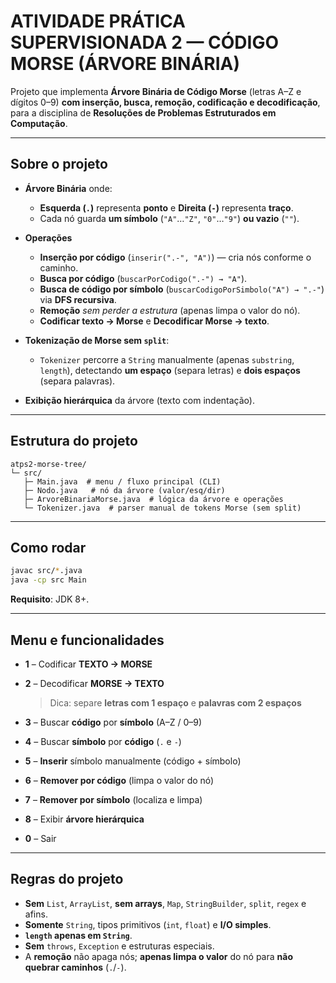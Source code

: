 # ATIVIDADE PRÁTICA SUPERVISIONADA 2 — CÓDIGO MORSE (ÁRVORE BINÁRIA)

Projeto que implementa **Árvore Binária de Código Morse** (letras A–Z e dígitos 0–9) **com inserção, busca, remoção, codificação e decodificação**, para a disciplina de **Resoluções de Problemas Estruturados em Computação**.

---

## Sobre o projeto

- **Árvore Binária** onde:
  - **Esquerda (`.`)** representa **ponto** e **Direita (`-`)** representa **traço**.
  - Cada nó guarda **um símbolo** (`"A"`…`"Z"`, `"0"`…`"9"`) **ou vazio** (`""`).

- **Operações**
  - **Inserção por código** (`inserir(".-", "A")`) — cria nós conforme o caminho.
  - **Busca por código** (`buscarPorCodigo(".-") → "A"`).
  - **Busca de código por símbolo** (`buscarCodigoPorSimbolo("A") → ".-"`) via **DFS recursiva**.
  - **Remoção** _sem perder a estrutura_ (apenas limpa o valor do nó).
  - **Codificar texto → Morse** e **Decodificar Morse → texto**.

- **Tokenização de Morse sem `split`**:
  - `Tokenizer` percorre a `String` manualmente (apenas `substring`, `length`), detectando **um espaço** (separa letras) e **dois espaços** (separa palavras).

- **Exibição hierárquica** da árvore (texto com indentação).

---

## Estrutura do projeto

```
atps2-morse-tree/
└─ src/
   ├─ Main.java  # menu / fluxo principal (CLI)
   ├─ Nodo.java   # nó da árvore (valor/esq/dir)
   ├─ ArvoreBinariaMorse.java  # lógica da árvore e operações
   └─ Tokenizer.java  # parser manual de tokens Morse (sem split)
```

---

## Como rodar

```bash
javac src/*.java
java -cp src Main
```

**Requisito**: JDK 8+.

---

## Menu e funcionalidades

- **1** – Codificar **TEXTO → MORSE**
- **2** – Decodificar **MORSE → TEXTO**

  > Dica: separe **letras com 1 espaço** e **palavras com 2 espaços**

- **3** – Buscar **código** por **símbolo** (A–Z / 0–9)
- **4** – Buscar **símbolo** por **código** (`.` e `-`)
- **5** – **Inserir** símbolo manualmente (código + símbolo)
- **6** – **Remover por código** (limpa o valor do nó)
- **7** – **Remover por símbolo** (localiza e limpa)
- **8** – Exibir **árvore hierárquica**
- **0** – Sair

---

## Regras do projeto

- **Sem** `List`, `ArrayList`, **sem arrays**, `Map`, `StringBuilder`, `split`, `regex` e afins.
- **Somente** `String`, tipos primitivos (`int`, `float`) e **I/O simples**.
- **`length` apenas em `String`**.
- **Sem** `throws`, `Exception` e estruturas especiais.
- A **remoção** não apaga nós; **apenas limpa o valor** do nó para **não quebrar caminhos** (`.`/`-`).
